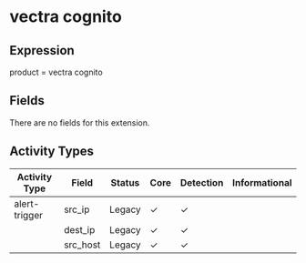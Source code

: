 vectra cognito
==============

Expression
----------

product = vectra cognito

Fields
------

There are no fields for this extension.

Activity Types
--------------

| Activity Type | Field    | Status | Core     | Detection | Informational |
| ------------- | -------- | ------ | -------- | --------- | ------------- |
| alert-trigger | src_ip   | Legacy | &#10003; | &#10003;  |               |
|               | dest_ip  | Legacy | &#10003; | &#10003;  |               |
|               | src_host | Legacy | &#10003; | &#10003;  |               |

